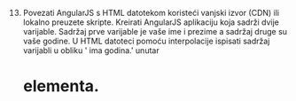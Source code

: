 13)	Povezati AngularJS s HTML datotekom koristeći vanjski izvor (CDN) ili lokalno  preuzete skripte. Kreirati AngularJS aplikaciju koja sadrži dvije varijable. Sadržaj prve varijable je vaše ime i prezime a sadržaj druge su vaše godine. U HTML datoteci pomoću interpolacije ispisati sadržaj varijabli u obliku '<Ime Prezime> ima <godine> godina.' unutar <h1> elementa. 
